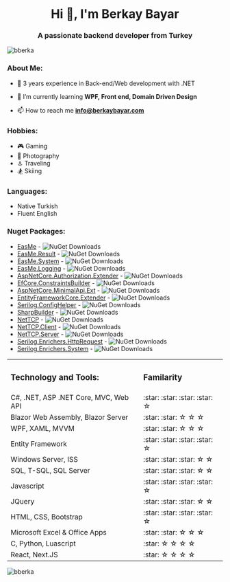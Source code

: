 

<h1 align="center">Hi 👋, I'm Berkay Bayar</h1>
<h3 align="center">A passionate backend developer from Turkey</h3>

<p align="left"> <img src="https://komarev.com/ghpvc/?username=bberka&label=Profile%20views&color=0e75b6&style=flat" alt="bberka" /> </p>


<h3 align="left">About Me:</h3>

- :briefcase: 3 years experience in Back-end/Web development with .NET
 
- 🌱 I’m currently learning **WPF, Front end, Domain Driven Design**

- 📫 How to reach me **info@berkaybayar.com**





<h3 align="left">Hobbies:</h3>

- :video_game: Gaming
- :camera_flash: Photography
- :anchor: Traveling
- :snowboarder: Skiing

<h3 align="left">Languages:</h3>

- Native Turkish
- Fluent English

<h3 align="left">Nuget Packages:</h3>



- [EasMe](https://www.nuget.org/packages/EasMe/) - ![NuGet Downloads](https://img.shields.io/nuget/dt/EasMe.svg)
- [EasMe.Result](https://www.nuget.org/packages/EasMe.Result/) - ![NuGet Downloads](https://img.shields.io/nuget/dt/EasMe.Result.svg)
- [EasMe.System](https://www.nuget.org/packages/EasMe.System/) - ![NuGet Downloads](https://img.shields.io/nuget/dt/EasMe.System.svg)
- [EasMe.Logging](https://www.nuget.org/packages/EasMe.Logging/) - ![NuGet Downloads](https://img.shields.io/nuget/dt/EasMe.Logging.svg)
- [AspNetCore.Authorization.Extender](https://www.nuget.org/packages/AspNetCore.Authorization.Extender/) - ![NuGet Downloads](https://img.shields.io/nuget/dt/AspNetCore.Authorization.Extender.svg)
- [EfCore.ConstraintsBuilder](https://www.nuget.org/packages/EfCore.ConstraintsBuilder/) - ![NuGet Downloads](https://img.shields.io/nuget/dt/EfCore.ConstraintsBuilder.svg)
- [AspNetCore.MinimalApi.Ext](https://www.nuget.org/packages/AspNetCore.MinimalApi.Ext/) - ![NuGet Downloads](https://img.shields.io/nuget/dt/AspNetCore.MinimalApi.Ext.svg)
- [EntityFrameworkCore.Extender](https://www.nuget.org/packages/EntityFrameworkCore.Extender/) - ![NuGet Downloads](https://img.shields.io/nuget/dt/EntityFrameworkCore.Extender.svg)
- [Serilog.ConfigHelper](https://www.nuget.org/packages/Serilog.ConfigHelper/) - ![NuGet Downloads](https://img.shields.io/nuget/dt/Serilog.ConfigHelper.svg)
- [SharpBuilder](https://www.nuget.org/packages/SharpBuilder/) - ![NuGet Downloads](https://img.shields.io/nuget/dt/SharpBuilder.svg)
- [NetTCP](https://www.nuget.org/packages/NetTCP/) - ![NuGet Downloads](https://img.shields.io/nuget/dt/NetTCP.svg)
- [NetTCP.Client](https://www.nuget.org/packages/NetTCP.Client/) - ![NuGet Downloads](https://img.shields.io/nuget/dt/NetTCP.Client.svg)
- [NetTCP.Server](https://www.nuget.org/packages/NetTCP.Server/) - ![NuGet Downloads](https://img.shields.io/nuget/dt/NetTCP.Server.svg)
- [Serilog.Enrichers.HttpRequest](https://www.nuget.org/packages/Serilog.Enrichers.HttpRequest/) - ![NuGet Downloads](https://img.shields.io/nuget/dt/Serilog.Enrichers.HttpRequest.svg)
- [Serilog.Enrichers.System](https://www.nuget.org/packages/Serilog.Enrichers.System/) - ![NuGet Downloads](https://img.shields.io/nuget/dt/Serilog.Enrichers.System.svg)


<table>
<tr>
<th><h3 align="left">Technology and Tools:</h
                                           3></th>
 <th><h3 align="left">Familarity</h3></th>
</tr>

<tr>
 <td >
    C#, .NET, ASP .NET Core,  MVC, Web API
 </td>
    <td>:star: :star: :star: :star: ☆</td>
</tr>


<tr>
 <td >
    Blazor Web Assembly, Blazor Server
 </td>
    <td>:star: :star: ☆ ☆ ☆</td>
</tr>

<tr>
 <td >
    WPF, XAML, MVVM
 </td>
    <td>:star: :star: ☆ ☆ ☆</td>
</tr>

<tr>
 <td >
    Entity Framework
 </td>
    <td>:star: :star: :star: :star: ☆</td>
</tr>

<tr>
 <td >
   Windows Server, ISS
 </td>
    <td>:star: :star: :star: ☆ ☆</td>
</tr>

<tr>
 <td >
 SQL, T-SQL, SQL Server
 </td>
    <td>:star: :star: :star: ☆ ☆</td>
</tr>



<tr>
 <td >
     Javascript
 </td>
    <td>:star: :star: :star: :star: ☆</td>
</tr>

<tr>
 <td >
     JQuery
 </td>
    <td>:star: :star: :star: ☆ ☆</td>
</tr>


<tr>
 <td >
    HTML, CSS, Bootstrap
 </td>
    <td>:star: :star: :star: :star: ☆</td>
</tr>


<tr>
 <td >
    Microsoft Excel & Office Apps
 </td>
    <td>:star: :star: ☆ ☆ ☆</td>
</tr>
<tr>
 <td >
C, Python, Luascript
 </td>
    <td>:star: ☆ ☆ ☆ ☆</td>
</tr>

<tr>
 <td >
     React, Next.JS
 </td>
    <td>:star: ☆ ☆ ☆ ☆</td>
</tr>


</table>







<p><img align="center" src="https://streak-stats.demolab.com/?user=bberka" alt="bberka" /></p>




